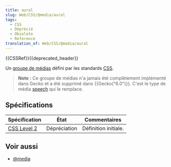 ```yaml
---
title: aural
slug: Web/CSS/@media/aural
tags:
  - CSS
  - Déprécié
  - Obsolete
  - Reference
translation_of: Web/CSS/@media/aural
---
```


{{CSSRef}}{{deprecated_header}}

Un [groupe de médias](/fr/docs/Web/CSS/@media#Groupes_de_médias) défini par les standards [CSS](/fr/docs/Web/CSS).

> **Note :** Ce groupe de médias n'a jamais été complètement implémenté dans Gecko et a été supprimé dans {{Gecko("6.0")}}. C'est le type de média [speech](/fr/docs/Web/CSS/@media#speech) qui le remplace.

## Spécifications

| Spécification                                              | État         | Commentaires         |
| ---------------------------------------------------------- | ------------ | -------------------- |
| [CSS Level 2](https://www.w3.org/TR/CSS2/aural.html#q19.0) | Dépréciation | Définition initiale. |

## Voir aussi

- [@media](/fr/docs/Web/CSS/@media)

